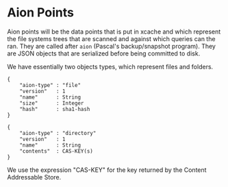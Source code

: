 # Aion Points

Aion points will be the data points that is put in xcache and which represent the file systems trees that are scanned and against which queries can the ran. They are called after `aion` (Pascal's backup/snapshot program). They are JSON objects that are serialized before being committed to disk.

We have essentially two objects types, which represent files and folders. 

```
{
	"aion-type" : "file"
	"version"   : 1
	"name"      : String
	"size"      : Integer
	"hash"      : sha1-hash
}
```

```
{
	"aion-type" : "directory"
	"version"   : 1
	"name"      : String
	"contents"  : CAS-KEY(s)
}
```

We use the expression "CAS-KEY" for the key returned by the Content Addressable Store.